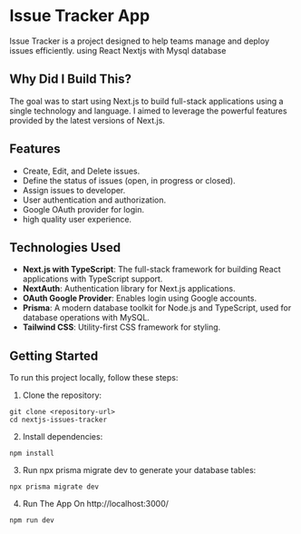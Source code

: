 # Issue Tracker App

Issue Tracker is a project designed to help teams manage and deploy issues efficiently. using React Nextjs with Mysql database

## Why Did I Build This?

The goal was to start using Next.js to build full-stack applications using a single technology and language. I aimed to leverage the powerful features provided by the latest versions of Next.js.

## Features

- Create, Edit, and Delete issues.
- Define the status of issues (open, in progress or closed).
- Assign issues to developer.
- User authentication and authorization.
- Google OAuth provider for login.
- high quality user experience.

## Technologies Used

- **Next.js with TypeScript**: The full-stack framework for building React applications with TypeScript support.
- **NextAuth**: Authentication library for Next.js applications.
- **OAuth Google Provider**: Enables login using Google accounts.
- **Prisma**: A modern database toolkit for Node.js and TypeScript, used for database operations with MySQL.
- **Tailwind CSS**: Utility-first CSS framework for styling.

## Getting Started

To run this project locally, follow these steps:

1. Clone the repository:

```
git clone <repository-url>
cd nextjs-issues-tracker
```

2. Install dependencies:

```
npm install
```

3. Run npx prisma migrate dev to generate your database tables:

```
npx prisma migrate dev
```

4. Run The App On http://localhost:3000/

```
npm run dev
```
